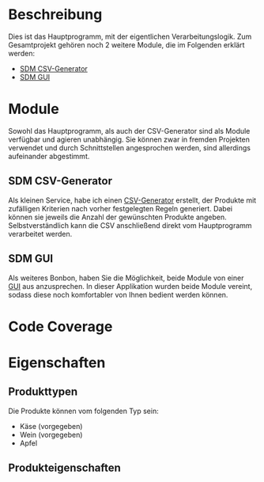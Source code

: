 # Beschreibung
Dies ist das Hauptprogramm, mit der eigentlichen Verarbeitungslogik. Zum Gesamtprojekt gehören noch 2 weitere Module, die im Folgenden erklärt werden:
- [SDM CSV-Generator](https://github.com/e-reznik/SDM-CSV-Generator)
- [SDM GUI](https://github.com/e-reznik/SDM-Gui)

# Module
Sowohl das Hauptprogramm, als auch der CSV-Generator sind als Module verfügbar und agieren unabhängig. Sie können zwar in fremden Projekten verwendet und durch Schnittstellen angesprochen werden, sind allerdings aufeinander abgestimmt.

## SDM CSV-Generator
Als kleinen Service, habe ich einen [CSV-Generator](https://github.com/e-reznik/SDM-CSV-Generator) erstellt, der Produkte mit zufälligen Kriterien nach vorher festgelegten Regeln generiert. Dabei können sie jeweils die Anzahl der gewünschten Produkte angeben. Selbstverständlich kann die CSV anschließend direkt vom Hauptprogramm verarbeitet werden.

## SDM GUI
Als weiteres Bonbon, haben Sie die Möglichkeit, beide Module von einer [GUI](https://github.com/e-reznik/SDM-Gui) aus anzusprechen. In dieser Applikation wurden beide Module vereint, sodass diese noch komfortabler von Ihnen bedient werden können.

# Code Coverage

# Eigenschaften

## Produkttypen
Die Produkte können vom folgenden Typ sein:
 - Käse  (vorgegeben)
 - Wein (vorgegeben)
 - Apfel
 
 ## Produkteigenschaften
